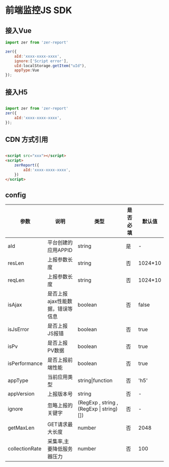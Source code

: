 # 前端监控JS SDK

## 接入Vue

```js
import zer from 'zer-report'

zer({
	aId:'xxxx-xxxx-xxxx',
	ignore:['Script error'],
	uId:localStorage.getItem("uId"),
	appType:Vue
});

```

## 接入H5

```js

import zer from 'zer-report'
zer({
	aId:'xxxx-xxxx-xxxx',
});

```

## CDN 方式引用

```html

<script src="xxx"></script>
<script>
	zerReport({
		aId:'xxxx-xxxx-xxxx',
	})
</script>

```

## config  

参数|说明|类型|是否必填|默认值
-----|-----|-----|-----|-----
aId|平台创建的应用APPID|string|是|-
resLen|上报参数长度|string|否|1024*10
reqLen|上报参数长度|string|否|1024*10
isAjax|是否上报ajax性能数据，错误等信息|boolean|否|false
isJsError|是否上报JS报错|boolean|否|true
isPv|是否上报PV数据|boolean|否|true
isPerformance|是否上报前端性能|boolean|否|true
appType|当前应用类型|string\|function | 否 |'h5'
appVersion|上报版本号|string | 否 | - | ''
ignore| 忽略上报的关键字 | (RegExp , string , (RegExp \| string)[]) | 否 | - 
getMaxLen|GET请求最大长度 |number | 否 | 2048
collectionRate| 采集率,主要降低服务器压力 |number | 否 | 100
